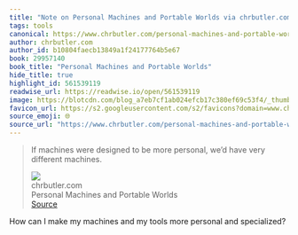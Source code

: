 ```yaml
---
title: "Note on Personal Machines and Portable Worlds via chrbutler.com"
tags: tools
canonical: https://www.chrbutler.com/personal-machines-and-portable-worlds
author: chrbutler.com
author_id: b10804faecb13849a1f24177764b5e67
book: 29957140
book_title: "Personal Machines and Portable Worlds"
hide_title: true
highlight_id: 561539119
readwise_url: https://readwise.io/open/561539119
image: https://blotcdn.com/blog_a7eb7cf1ab024efcb17c380ef69c53f4/_thumbnails/89355de3-3c23-4d84-b817-88325a0ba72e/large.jpg
favicon_url: https://s2.googleusercontent.com/s2/favicons?domain=www.chrbutler.com
source_emoji: 🌐
source_url: "https://www.chrbutler.com/personal-machines-and-portable-worlds#:~:text=If%20machines%20were,very%20different%20machines."
---
```


> If machines were designed to be more personal, we’d have very different machines.
> <div class="quoteback-footer"><div class="quoteback-avatar"><img class="mini-favicon" src="https://s2.googleusercontent.com/s2/favicons?domain=www.chrbutler.com"></div><div class="quoteback-metadata"><div class="metadata-inner"><span style="display:none">FROM:</span><div aria-label="chrbutler.com" class="quoteback-author"> chrbutler.com</div><div aria-label="Personal Machines and Portable Worlds" class="quoteback-title"> Personal Machines and Portable Worlds</div></div></div><div class="quoteback-backlink"><a target="_blank" aria-label="go to the full text of this quotation" rel="noopener" href="https://www.chrbutler.com/personal-machines-and-portable-worlds#:~:text=If%20machines%20were,very%20different%20machines." class="quoteback-arrow"> Source</a></div></div>

How can I make my machines and my tools more personal and specialized?